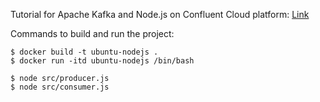 Tutorial for Apache Kafka and Node.js on Confluent Cloud platform: [Link](https://developer.confluent.io/get-started/nodejs)

Commands to build and run the project:

```
$ docker build -t ubuntu-nodejs . 
$ docker run -itd ubuntu-nodejs /bin/bash 

$ node src/producer.js
$ node src/consumer.js
```